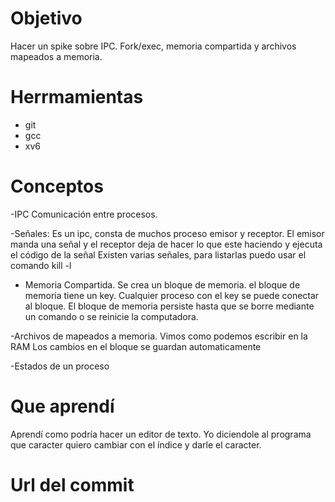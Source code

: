 # Objetivo
Hacer un spike sobre IPC. Fork/exec, memoria compartida y archivos mapeados a memoria.

# Herrmamientas
- git
- gcc
- xv6
# Conceptos

-IPC
Comunicación entre procesos.

-Señales:
Es un ipc, consta de muchos proceso emisor y receptor. El emisor manda una señal y el receptor deja de hacer lo que este haciendo y ejecuta el código de la señal
Existen varias señales, para listarlas puedo usar el comando kill -l

- Memoria Compartida.
Se crea un bloque de memoria. el bloque de memoria tiene un key.
Cualquier proceso con el key se puede conectar al bloque.
El bloque de memoria persiste hasta que se borre mediante un comando o se reinicie la computadora.

-Archivos de mapeados a memoria.
Vimos como podemos escribir en la RAM
Los cambios en el bloque se guardan automaticamente

-Estados de un proceso

# Que aprendí
Aprendí como podría hacer un editor de texto. Yo diciendole al programa que caracter quiero cambiar con el índice y darle el caracter.

# Url del commit

